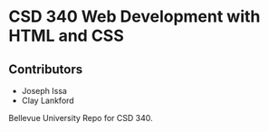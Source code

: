 # CSD 340 Web Development with HTML and CSS
## Contributors
* Joseph Issa
* Clay Lankford

Bellevue University Repo for CSD 340.
